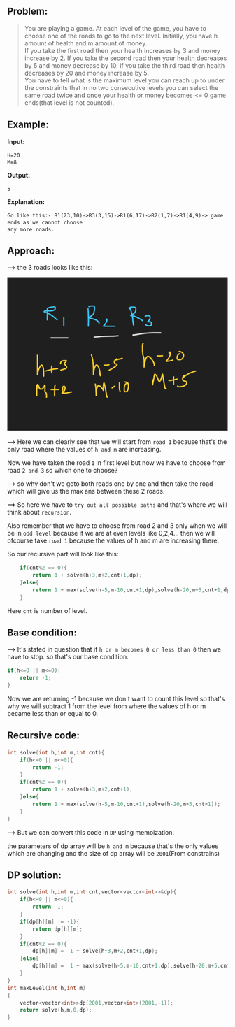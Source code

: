 ## Problem:

>You are playing a game. At each level of the game, you have to choose one of the roads to go to the next level. Initially, you have h amount of health and m amount of money.  
If you take the first road then your health increases by 3 and money increase by 2. If you take the second road then your health decreases by 5 and money decrease by 10. If you take the third road then health decreases by 20 and money increase by 5.  
You have to tell what is the maximum level you can reach up to under the constraints that in no two consecutive levels you can select the same road twice and once your health or money becomes <= 0 game ends(that level is not counted).

## Example:

**Input:**
```
H=20
M=8
```
**Output:**
```
5
```
**Explanation:**
```
Go like this:- R1(23,10)->R3(3,15)->R1(6,17)->R2(1,7)->R1(4,9)-> game ends as we cannot choose
any more roads.
```

## Approach:

--> the 3 roads looks like this:

![](../GFG/Attachments/Pasted%20image%2020220723155611.png)

--> Here we can clearly see that we will start from `road 1` because that's the only road where the values of `h and m` are increasing.

Now we have taken the road `1` in first level but now we have to choose from road `2 and 3` so which one to choose?

--> so why don't we goto both roads one by one and then take the road which will give us the max ans between these 2 roads.
 
==> So here we have to `try out all possible paths` and that's where we will think about `recursion`.

Also remember that we have to choose from road 2 and 3 only when we will be in `odd level` because if we are at even levels like 0,2,4... then we will ofcourse take `road 1` because the values of h and m are increasing there.

So our recursive part will look like this:

```cpp
	if(cnt%2 == 0){
		return 1 + solve(h+3,m+2,cnt+1,dp);
	}else{
		return 1 + max(solve(h-5,m-10,cnt+1,dp),solve(h-20,m+5,cnt+1,dp));
	}
```

Here `cnt` is number of level.

## Base condition:

--> It's stated in question that if `h or m becomes 0 or less than 0` then we have to stop. so that's our base condition.

```cpp
if(h<=0 || m<=0){
	return -1;
}
```

Now we are returning -1 because we don't want to count this level so that's why we will subtract 1 from the level from where the values of h or m became less than or equal to 0.

## Recursive code:

```cpp
int solve(int h,int m,int cnt){
	if(h<=0 || m<=0){
		return -1;
	}
	if(cnt%2 == 0){
		return 1 + solve(h+3,m+2,cnt+1);
	}else{
		return 1 + max(solve(h-5,m-10,cnt+1),solve(h-20,m+5,cnt+1));
	}
}
```

--> But we can convert this code in `DP` using memoization.

the parameters of dp array will be `h and m` because that's the only values which are changing and the size of dp array will be `2001`(From constrains)

## DP solution:

```cpp
int solve(int h,int m,int cnt,vector<vector<int>>&dp){
	if(h<=0 || m<=0){
		return -1;
	}
	if(dp[h][m] != -1){
		return dp[h][m];
	}
	if(cnt%2 == 0){
		dp[h][m] =  1 + solve(h+3,m+2,cnt+1,dp);
	}else{
		dp[h][m] =  1 + max(solve(h-5,m-10,cnt+1,dp),solve(h-20,m+5,cnt+1,dp));
	}
}
int maxLevel(int h,int m)
{
	vector<vector<int>>dp(2001,vector<int>(2001,-1));
	return solve(h,m,0,dp);
}
```

